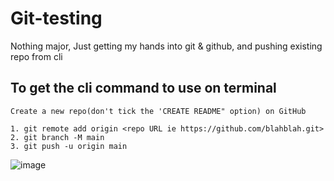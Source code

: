 # Git-testing
Nothing major, Just getting my hands into git & github, and pushing existing repo from cli
## To get the cli command to use on terminal
`Create a new repo(don't tick the 'CREATE README" option) on GitHub`

```
1. git remote add origin <repo URL ie https://github.com/blahblah.git>
2. git branch -M main
3. git push -u origin main
```

![image](https://github.com/f-lajoc/git-testing/assets/104025961/b96fc3ba-e308-4298-9430-1281b735b732)
